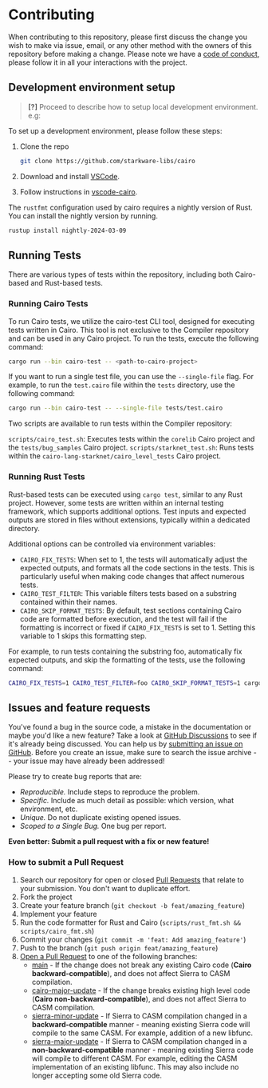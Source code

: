 # Contributing

When contributing to this repository, please first discuss the change you wish to make via issue, email, or any other method with the owners of this repository before making a change.
Please note we have a [code of conduct](CODE_OF_CONDUCT.md), please follow it in all your interactions with the project.

## Development environment setup

> **[?]**
> Proceed to describe how to setup local development environment.
> e.g:

To set up a development environment, please follow these steps:

1. Clone the repo

   ```sh
   git clone https://github.com/starkware-libs/cairo
   ```

2. Download and install [VSCode](https://code.visualstudio.com/).

3. Follow instructions in [vscode-cairo](../vscode-cairo/README.md).

The `rustfmt` configuration used by cairo requires a nightly version of Rust. 
You can install the nightly version by running.
```sh
rustup install nightly-2024-03-09
```

## Running Tests
There are various types of tests within the repository, including both Cairo-based and Rust-based 
tests.

### Running Cairo Tests
To run Cairo tests, we utilize the cairo-test CLI tool, designed for executing tests written in 
Cairo. This tool is not exclusive to the Compiler repository and can be used in any Cairo project. 
To run the tests, execute the following command:

```sh
cargo run --bin cairo-test -- <path-to-cairo-project>
```

If you want to run a single test file, you can use the `--single-file` flag. For example, to run
the `test.cairo` file within the `tests` directory, use the following command:

```sh
cargo run --bin cairo-test -- --single-file tests/test.cairo
```

Two scripts are available to run tests within the Compiler repository:

`scripts/cairo_test.sh`: Executes tests within the `corelib` Cairo project and the 
`tests/bug_samples` Cairo project.
`scripts/starknet_test.sh`: Runs tests within the `cairo-lang-starknet/cairo_level_tests` Cairo 
project.

### Running Rust Tests
Rust-based tests can be executed using `cargo test`, similar to any Rust project. However, some 
tests are written within an internal testing framework, which supports additional options. Test 
inputs and expected outputs are stored in files without extensions, typically within a dedicated 
directory.

Additional options can be controlled via environment variables:

- `CAIRO_FIX_TESTS`: When set to 1, the tests will automatically adjust the expected outputs, and 
formats all the code sections in the tests. This is particularly useful when making code changes 
that affect numerous tests.
- `CAIRO_TEST_FILTER`: This variable filters tests based on a substring contained within their 
names.
- `CAIRO_SKIP_FORMAT_TESTS`: By default, test sections containing Cairo code are formatted before 
execution, and the test will fail if the formatting is incorrect or fixed if `CAIRO_FIX_TESTS` is
set to 1. Setting this variable to 1 skips this formatting step.

For example, to run tests containing the substring foo, automatically fix expected outputs, and 
skip the formatting of the tests, use the following command:

```sh
CAIRO_FIX_TESTS=1 CAIRO_TEST_FILTER=foo CAIRO_SKIP_FORMAT_TESTS=1 cargo test
```

## Issues and feature requests

You've found a bug in the source code, a mistake in the documentation or maybe you'd like a new
feature? Take a look at [GitHub Discussions](https://github.com/starkware-libs/cairo/discussions)
to see if it's already being discussed. You can help us by
[submitting an issue on GitHub](https://github.com/starkware-libs/cairo/issues).
Before you create an issue, make sure to search the issue archive -- your issue may have already
been addressed!

Please try to create bug reports that are:

- _Reproducible._ Include steps to reproduce the problem.
- _Specific._ Include as much detail as possible: which version, what environment, etc.
- _Unique._ Do not duplicate existing opened issues.
- _Scoped to a Single Bug._ One bug per report.

**Even better: Submit a pull request with a fix or new feature!**

### How to submit a Pull Request

1. Search our repository for open or closed
   [Pull Requests](https://github.com/starkware-libs/cairo/pulls)
   that relate to your submission. You don't want to duplicate effort.
2. Fork the project
3. Create your feature branch (`git checkout -b feat/amazing_feature`)
4. Implement your feature
5. Run the code formatter for Rust and Cairo (`scripts/rust_fmt.sh && scripts/cairo_fmt.sh`)
6. Commit your changes (`git commit -m 'feat: Add amazing_feature'`)
7. Push to the branch (`git push origin feat/amazing_feature`)
8. [Open a Pull Request](https://github.com/starkware-libs/cairo/compare) to one of the following
branches:
    * [main](https://github.com/starkware-libs/cairo/tree/main) -
    If the change does not break any existing Cairo code (**Cairo backward-compatible**), and does
    not affect Sierra to CASM compilation.
    * [cairo-major-update](https://github.com/starkware-libs/cairo/tree/cairo-major-update) -
    If the change breaks existing high level code (**Cairo non-backward-compatible**), and does not
    affect Sierra to CASM compilation.
    * [sierra-minor-update](https://github.com/starkware-libs/cairo/tree/sierra-minor-update) -
    If Sierra to CASM compilation changed in a **backward-compatible** manner - meaning existing
    Sierra code will compile to the same CASM. For example, addition of a new libfunc.
    * [sierra-major-update](https://github.com/starkware-libs/cairo/tree/sierra-major-update) -
    If Sierra to CASM compilation changed in a **non-backward-compatible** manner - meaning
    existing Sierra code will compile to different CASM. For example, editing the CASM
    implementation of an existing libfunc. This may also include no longer accepting some old
    Sierra code.
